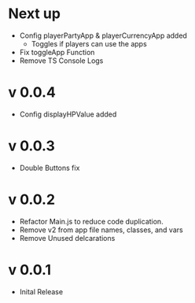 # Next up

- Config playerPartyApp & playerCurrencyApp added
  - Toggles if players can use the apps
- Fix toggleApp Function
- Remove TS Console Logs

# v 0.0.4

- Config displayHPValue added

# v 0.0.3

- Double Buttons fix

# v 0.0.2

- Refactor Main.js to reduce code duplication.
- Remove v2 from app file names, classes, and vars
- Remove Unused delcarations

# v 0.0.1

- Inital Release